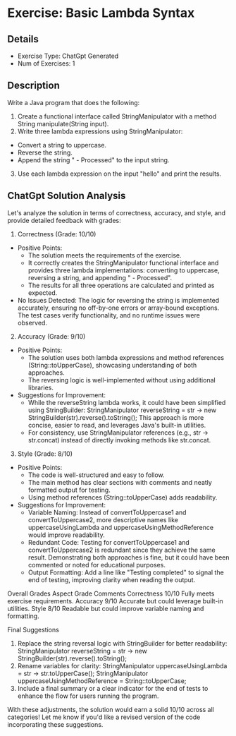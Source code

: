 # Exercise: Basic Lambda Syntax

## Details
- Exercise Type: ChatGpt Generated
- Num of Exercises: 1

## Description
Write a Java program that does the following:
1. Create a functional interface called StringManipulator with a method String manipulate(String input).
2. Write three lambda expressions using StringManipulator:
  - Convert a string to uppercase.
  - Reverse the string.
  - Append the string " - Processed" to the input string.
3. Use each lambda expression on the input "hello" and print the results.

## ChatGpt Solution Analysis

Let's analyze the solution in terms of correctness, accuracy, and style, and provide detailed feedback with grades:

1. Correctness (Grade: 10/10)
- Positive Points:
  - The solution meets the requirements of the exercise.
  - It correctly creates the StringManipulator functional interface and provides three lambda implementations:
  converting to uppercase, reversing a string, and appending " - Processed".
  - The results for all three operations are calculated and printed as expected.
- No Issues Detected:
The logic for reversing the string is implemented accurately, ensuring no off-by-one errors or array-bound exceptions. The test cases verify functionality, and no runtime issues were observed.

2. Accuracy (Grade: 9/10)
- Positive Points:
  - The solution uses both lambda expressions and method references (String::toUpperCase), showcasing understanding of both approaches.
  - The reversing logic is well-implemented without using additional libraries.
- Suggestions for Improvement:
  - While the reverseString lambda works, it could have been simplified using StringBuilder:
  StringManipulator reverseString = str -> new StringBuilder(str).reverse().toString();
  This approach is more concise, easier to read, and leverages Java's built-in utilities.
  - For consistency, use StringManipulator references (e.g., str -> str.concat) instead of directly invoking methods like str.concat.

3. Style (Grade: 8/10)
- Positive Points:
  - The code is well-structured and easy to follow.
  - The main method has clear sections with comments and neatly formatted output for testing.
  - Using method references (String::toUpperCase) adds readability.
- Suggestions for Improvement:
  - Variable Naming: Instead of convertToUppercase1 and convertToUppercase2, more descriptive names like
  uppercaseUsingLambda and uppercaseUsingMethodReference would improve readability.
  - Redundant Code: Testing for convertToUppercase1 and convertToUppercase2 is redundant since they achieve the same result. Demonstrating both approaches is fine, but it could have been commented or noted for educational purposes.
  - Output Formatting: Add a line like "Testing completed" to signal the end of testing, improving clarity when reading the output.

Overall Grades
Aspect	Grade	Comments
Correctness	10/10	Fully meets exercise requirements.
Accuracy	9/10	Accurate but could leverage built-in utilities.
Style	8/10	Readable but could improve variable naming and formatting.

Final Suggestions
1. Replace the string reversal logic with StringBuilder for better readability:
StringManipulator reverseString = str -> new StringBuilder(str).reverse().toString();
2. Rename variables for clarity:
StringManipulator uppercaseUsingLambda = str -> str.toUpperCase();
StringManipulator uppercaseUsingMethodReference = String::toUpperCase;
3. Include a final summary or a clear indicator for the end of tests to enhance the flow for users running the program.

With these adjustments, the solution would earn a solid 10/10 across all categories! Let me know if you'd like a revised version of the code incorporating these suggestions.